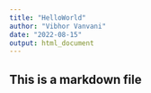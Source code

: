 ```yaml
---
title: "HelloWorld"
author: "Vibhor Vanvani"
date: "2022-08-15"
output: html_document
---
```


## This is a markdown file
